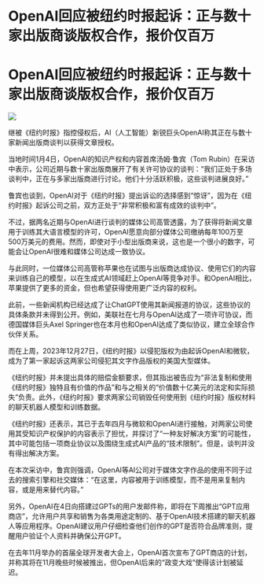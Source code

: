 # OpenAI回应被纽约时报起诉：正与数十家出版商谈版权合作，报价仅百万

# OpenAI回应被纽约时报起诉：正与数十家出版商谈版权合作，报价仅百万

![](https://inews.gtimg.com/om_bt/OkdDFQ5duRL9iDopBXA1m1Mes0i168nQ0_VQxEJVkktFYAA/1000)

继被《纽约时报》指控侵权后，AI（人工智能）新锐巨头OpenAI称其正在与数十家新闻出版商谈判以获得文章授权。

当地时间1月4日，OpenAI的知识产权和内容首席汤姆·鲁宾（Tom
Rubin）在采访中表示，公司近期与数十家出版商展开了有关许可协议的谈判：“我们正处于多场谈判中，正在与多家出版商进行讨论。他们十分活跃积极，这些谈判进展良好。”

鲁宾也谈到，OpenAI对于《纽约时报》提出诉讼的选择感到“惊讶”，因为在《纽约时报》起诉公司之前，双方正处于“非常积极和富有成效的谈判中”。

不过，据两名近期与OpenAI进行谈判的媒体公司高管透露，为了获得将新闻文章用于训练其大语言模型的许可，OpenAI愿意向部分媒体公司缴纳每年100万至500万美元的费用。然而，即使对于小型出版商来说，这也是一个很小的数字，可能会让OpenAI很难和媒体公司达成一致协议。

与此同时，一位媒体公司高管称苹果也在试图与出版商达成协议、使用它们的内容来训练自己的模型，以在生成式AI领域赶上OpenAI等竞争对手。和OpenAI相比，苹果提供了更多的资金，但也希望获得使用更广泛内容的权利。

此前，一些新闻机构已经达成了让ChatGPT使用其新闻报道的协议，这些协议的具体条款并未得到公开。例如，美联社在七月与OpenAI达成了一项许可协议，而德国媒体巨头Axel
Springer也在本月也和OpenAI达成了类似协议，建立全球合作伙伴关系。

而在上周，2023年12月27日，《纽约时报》以侵犯版权为由起诉OpenAI和微软，成为了第一家起诉这两家公司侵犯其文字作品版权的美国大型媒体。

《纽约时报》并未提出具体的赔偿金额要求，但其指出被告应为“非法复制和使用《纽约时报》独特且有价值的作品”和与之相关的“价值数十亿美元的法定和实际损失”负责。此外，《纽约时报》要求两家公司销毁任何使用到《纽约时报》版权材料的聊天机器人模型和训练数据。

《纽约时报》还表示，其已于去年四月与微软和OpenAI进行接触，对两家公司使用其受知识产权保护的内容表示了担忧，并探讨了“一种友好解决方案”的可能性，其中可能包括一项商业协议以及围绕生成式AI产品的“技术限制”。但是，谈判并没有得出解决方案。

在本次采访中，鲁宾则强调，OpenAI等AI公司对于媒体文字作品的使用不同于过去的搜索引擎和社交媒体：“在这里，内容被用于训练模型，而不是用来复制内容，或是用来替代内容。”

另外，OpenAI在4日向搭建过GPTs的用户发邮件称，即将在下周推出“GPT应用商店”，允许用户共享和销售为各类用途定制的、基于OpenAI技术搭建的聊天机器人等应用程序。OpenAI建议用户仔细检查他们创作的GPT是否符合品牌准则，提醒用户验证个人资料并确保公开GPT。

在去年11月举办的首届全球开发者大会上，OpenAI首次宣布了GPT商店的计划，并称其将在11月晚些时候被推出，但OpenAI后来的“政变大戏”使得该计划被延迟。

